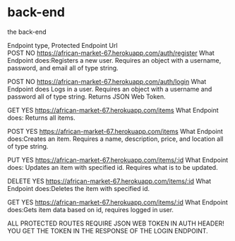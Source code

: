 # back-end
the back-end

Endpoint type,  Protected                         Endpoint Url     
POST             NO             https://african-market-67.herokuapp.com/auth/register
What Endpoint does:Registers a new user. Requires an object with a username, password, and email all of type string.


POST            NO              https://african-market-67.herokuapp.com/auth/login
                                     What Endpoint does
Logs in a user. Requires an object with a username and password all of type string. Returns JSON Web Token.


GET             YES             https://african-market-67.herokuapp.com/items
                             What Endpoint does: Returns all items.


POST            YES             https://african-market-67.herokuapp.com/items
What Endpoint does:Creates an item. Requires a name, description, price, and location all of type string.


PUT             YES             https://african-market-67.herokuapp.com/items/:id
What Endpoint does: Updates an item with specified id. Requires what is to be updated.


DELETE          YES             https://african-market-67.herokuapp.com/items/:id
What Endpoint does:Deletes the item with specified id.


GET             YES             https://african-market-67.herokuapp.com/items/:id
 What Endpoint does:Gets item data based on id, requires logged in user.

ALL PROTECTED ROUTES REQUIRE JSON WEB TOKEN IN AUTH HEADER! YOU GET THE TOKEN IN THE RESPONSE OF THE LOGIN ENDPOINT.
